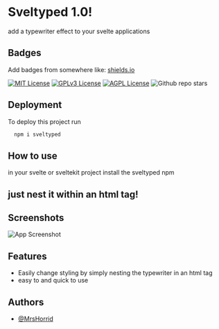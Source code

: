 # Sveltyped 1.0!

add a typewriter effect to your svelte applications

## Badges

Add badges from somewhere like: [shields.io](https://shields.io/)

[![MIT License](https://img.shields.io/badge/License-MIT-green.svg)](https://choosealicense.com/licenses/mit/)
[![GPLv3 License](https://img.shields.io/badge/License-GPL%20v3-yellow.svg)](https://opensource.org/licenses/)
[![AGPL License](https://img.shields.io/badge/license-AGPL-blue.svg)](http://www.gnu.org/licenses/agpl-3.0)
![Github repo stars](https://img.shields.io/github/stars/mrshorrid/Sveltyped?style=social)

## Deployment

To deploy this project run

```bash
  npm i sveltyped
```

## How to use

in your svelte or sveltekit project install the sveltyped npm

## just nest it within an html tag!

## Screenshots

![App Screenshot](https://cdn.discordapp.com/attachments/560606477241417729/1086935371411103825/image.png)

## Features

- Easily change styling by simply nesting the typewriter in an html tag
- easy to and quick to use

## Authors

- [@MrsHorrid](https://www.github.com/mrshorrid)
